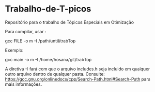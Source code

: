# Trabalho-de-T-picos
Repositório para o trabalho de Tópicos Especiais em Otimização

Para compilar, usar : 

gcc FILE -o m -I /path/until/trabTop

Exemplo:

gcc main -o m -I /home/hosana/git/trabTop

A diretiva -I fará com que o arquivo includes.h seja incluido em qualquer outro arquivo dentro de qualquer pasta.
Consulte: 
https://gcc.gnu.org/onlinedocs/cpp/Search-Path.html#Search-Path 
para mais informações.

